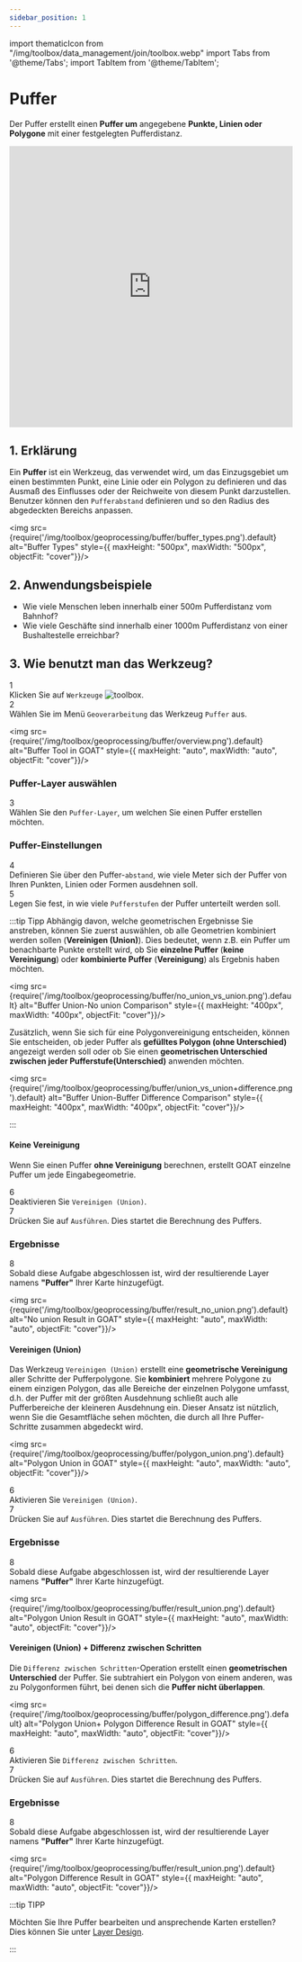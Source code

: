 ```yaml
---
sidebar_position: 1
---
```


import thematicIcon from "/img/toolbox/data_management/join/toolbox.webp"
import Tabs from '@theme/Tabs';
import TabItem from '@theme/TabItem';



# Puffer

Der Puffer erstellt einen **Puffer um** angegebene **Punkte, Linien oder Polygone** mit einer festgelegten Pufferdistanz.

<iframe width="100%" height="500" src="https://www.youtube.com/embed/QSikKxqHeYw?si=lOqZGxxMrO3OL3Vi" title="YouTube video player" frameborder="0" allow="accelerometer; autoplay; clipboard-write; encrypted-media; gyroscope; picture-in-picture; web-share" referrerpolicy="strict-origin-when-cross-origin" allowfullscreen></iframe>

## 1. Erklärung

Ein **Puffer** ist ein Werkzeug, das verwendet wird, um das Einzugsgebiet um einen bestimmten Punkt, eine Linie oder ein Polygon zu definieren und das Ausmaß des Einflusses oder der Reichweite von diesem Punkt darzustellen. Benutzer können den ``Pufferabstand`` definieren und so den Radius des abgedeckten Bereichs anpassen.

<div style={{ display: 'flex', flexDirection: 'column', alignItems: 'center' }}>

  <img src={require('/img/toolbox/geoprocessing/buffer/buffer_types.png').default} alt="Buffer Types" style={{ maxHeight: "500px", maxWidth: "500px", objectFit: "cover"}}/>

</div> 

## 2. Anwendungsbeispiele 

- Wie viele Menschen leben innerhalb einer 500m Pufferdistanz vom Bahnhof? 
- Wie viele Geschäfte sind innerhalb einer 1000m Pufferdistanz von einer Bushaltestelle erreichbar?

## 3. Wie benutzt man das Werkzeug?

<div class="step">
  <div class="step-number">1</div>
  <div class="content">Klicken Sie auf <code>Werkzeuge</code> <img src={thematicIcon} alt="toolbox" style={{width: "25px"}}/>. </div>
</div>

<div class="step">
  <div class="step-number">2</div>
  <div class="content">Wählen Sie im Menü <code>Geoverarbeitung</code> das Werkzeug <code>Puffer</code> aus.</div>
</div>

<img src={require('/img/toolbox/geoprocessing/buffer/overview.png').default} alt="Buffer Tool in GOAT" style={{ maxHeight: "auto", maxWidth: "auto", objectFit: "cover"}}/>

### Puffer-Layer auswählen

<div class="step">
  <div class="step-number">3</div>
  <div class="content">Wählen Sie den <code>Puffer-Layer</code>, um welchen Sie einen Puffer erstellen möchten.</div>
</div>

### Puffer-Einstellungen

<div class="step">
  <div class="step-number">4</div>
  <div class="content">Definieren Sie über den Puffer-<code>abstand</code>, wie viele Meter sich der Puffer von Ihren Punkten, Linien oder Formen ausdehnen soll.</div>
</div>

<div class="step">
  <div class="step-number">5</div>
  <div class="content">Legen Sie fest, in wie viele <code>Pufferstufen</code> der Puffer unterteilt werden soll.</div>
</div>

:::tip Tipp
Abhängig davon, welche geometrischen Ergebnisse Sie anstreben, können Sie zuerst auswählen, ob alle Geometrien kombiniert werden sollen (**Vereinigen (Union)**). Dies bedeutet, wenn z.B. ein Puffer um benachbarte Punkte erstellt wird, ob Sie **einzelne Puffer** (**keine Vereinigung**) oder **kombinierte Puffer** (**Vereinigung**) als Ergebnis haben möchten.

<div style={{ display: 'flex', flexDirection: 'column', alignItems: 'center' }}>

  <img src={require('/img/toolbox/geoprocessing/buffer/no_union_vs_union.png').default} alt="Buffer Union-No union Comparison" style={{ maxHeight: "400px", maxWidth: "400px", objectFit: "cover"}}/>

</div> 

Zusätzlich, wenn Sie sich für eine Polygonvereinigung entscheiden, können Sie entscheiden, ob jeder Puffer als **gefülltes Polygon (ohne Unterschied)** angezeigt werden soll oder ob Sie einen **geometrischen Unterschied zwischen jeder Pufferstufe(Unterschied)** anwenden möchten.

<div style={{ display: 'flex', flexDirection: 'column', alignItems: 'center' }}>

  <img src={require('/img/toolbox/geoprocessing/buffer/union_vs_union+difference.png').default} alt="Buffer Union-Buffer Difference Comparison" style={{ maxHeight: "400px", maxWidth: "400px", objectFit: "cover"}}/>

</div> 

:::

<Tabs>
<TabItem value="nounion" label="Keine Vereinigung" default className="tabItemBox">

#### Keine Vereinigung
Wenn Sie einen Puffer **ohne Vereinigung** berechnen, erstellt GOAT einzelne Puffer um jede Eingabegeometrie.

<div class="step">
  <div class="step-number">6</div>
  <div class="content">Deaktivieren Sie <code>Vereinigen (Union)</code>.</div>
</div>

<div class="step">
  <div class="step-number">7</div>
  <div class="content">Drücken Sie auf <code>Ausführen</code>. Dies startet die Berechnung des Puffers.</div>
</div>

### Ergebnisse

<div class="step">
  <div class="step-number">8</div>
  <div class="content">Sobald diese Aufgabe abgeschlossen ist, wird der resultierende Layer namens <b>"Puffer"</b> Ihrer Karte hinzugefügt.</div>
</div>

<div style={{ display: 'flex', flexDirection: 'column', alignItems: 'center' }}>

  <img src={require('/img/toolbox/geoprocessing/buffer/result_no_union.png').default} alt="No union Result in GOAT" style={{ maxHeight: "auto", maxWidth: "auto", objectFit: "cover"}}/>

</div> 

</TabItem>

  <TabItem value="polygonunion" label="Vereinigung" default className="tabItemBox">

#### Vereinigen (Union)
Das Werkzeug ``Vereinigen (Union)`` erstellt eine **geometrische Vereinigung** aller Schritte der Pufferpolygone. Sie **kombiniert** mehrere Polygone zu einem einzigen Polygon, das alle Bereiche der einzelnen Polygone umfasst, d.h. der Puffer mit der größten Ausdehnung schließt auch alle Pufferbereiche der kleineren Ausdehnung ein. Dieser Ansatz ist nützlich, wenn Sie die Gesamtfläche sehen möchten, die durch all Ihre Puffer-Schritte zusammen abgedeckt wird.

<div style={{ display: 'flex', flexDirection: 'column' }}>

  <img src={require('/img/toolbox/geoprocessing/buffer/polygon_union.png').default} alt="Polygon Union in GOAT" style={{ maxHeight: "auto", maxWidth: "auto", objectFit: "cover"}}/>

</div> 

<div class="step">
  <div class="step-number">6</div>
  <div class="content">Aktivieren Sie <code>Vereinigen (Union)</code>.</div>
</div>

<div class="step">
  <div class="step-number">7</div>
  <div class="content">Drücken Sie auf <code>Ausführen</code>. Dies startet die Berechnung des Puffers.</div>
</div>

### Ergebnisse

<div class="step">
  <div class="step-number">8</div>
  <div class="content">Sobald diese Aufgabe abgeschlossen ist, wird der resultierende Layer namens <b>"Puffer"</b> Ihrer Karte hinzugefügt.</div>
</div>

<div style={{ display: 'flex', flexDirection: 'column', alignItems: 'center' }}>

  <img src={require('/img/toolbox/geoprocessing/buffer/result_union.png').default} alt="Polygon Union Result in GOAT" style={{ maxHeight: "auto", maxWidth: "auto", objectFit: "cover"}}/>

</div> 

  </TabItem>
  <TabItem value="polygondifference" label="Vereinigung + Unterschied " className="tabItemBox">

#### Vereinigen (Union) + Differenz zwischen Schritten
Die ``Differenz zwischen Schritten``-Operation erstellt einen **geometrischen Unterschied** der Puffer. Sie subtrahiert ein Polygon von einem anderen, was zu Polygonformen führt, bei denen sich die **Puffer nicht überlappen**.

<div style={{ display: 'flex', flexDirection: 'column', alignItems: 'center' }}>

  <img src={require('/img/toolbox/geoprocessing/buffer/polygon_difference.png').default} alt="Polygon Union+ Polygon Difference Result in GOAT" style={{ maxHeight: "auto", maxWidth: "auto", objectFit: "cover"}}/>

</div> 

<div class="step">
  <div class="step-number">6</div>
  <div class="content">Aktivieren Sie <code>Differenz zwischen Schritten</code>.</div>
</div>

<div class="step">
  <div class="step-number">7</div>
  <div class="content">Drücken Sie auf <code>Ausführen</code>. Dies startet die Berechnung des Puffers.</div>
</div>

### Ergebnisse

<div class="step">
  <div class="step-number">8</div>
  <div class="content">Sobald diese Aufgabe abgeschlossen ist, wird der resultierende Layer namens <b>"Puffer"</b> Ihrer Karte hinzugefügt.</div>
</div>

<div style={{ display: 'flex', flexDirection: 'column', alignItems: 'center' }}>

  <img src={require('/img/toolbox/geoprocessing/buffer/result_union.png').default} alt="Polygon Difference Result in GOAT" style={{ maxHeight: "auto", maxWidth: "auto", objectFit: "cover"}}/>

</div> 

  </TabItem>


</Tabs>

:::tip TIPP

Möchten Sie Ihre Puffer bearbeiten und ansprechende Karten erstellen? Dies können Sie unter [Layer Design](../../map/layer_style/styling.md).

:::


